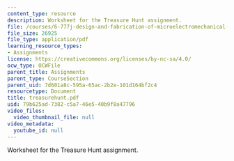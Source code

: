 ```yaml
---
content_type: resource
description: Worksheet for the Treasure Hunt assignment.
file: /courses/6-777j-design-and-fabrication-of-microelectromechanical-devices-spring-2007/79b625ad7382c5a746e540b9f8a47796_treasurehunt.pdf
file_size: 26925
file_type: application/pdf
learning_resource_types:
- Assignments
license: https://creativecommons.org/licenses/by-nc-sa/4.0/
ocw_type: OCWFile
parent_title: Assignments
parent_type: CourseSection
parent_uid: 7d601a8c-595a-65ac-2b2e-101d164bf2c4
resourcetype: Document
title: treasurehunt.pdf
uid: 79b625ad-7382-c5a7-46e5-40b9f8a47796
video_files:
  video_thumbnail_file: null
video_metadata:
  youtube_id: null
---
```

Worksheet for the Treasure Hunt assignment.